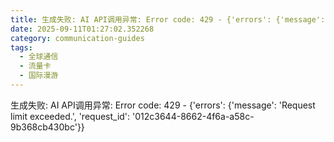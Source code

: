 ```yaml
---
title: 生成失败: AI API调用异常: Error code: 429 - {'errors': {'message': 'Request limit exceeded.', 'request_id': '7eb1d204-48c8-4821-a8e7-4d546bd0df29'}}
date: 2025-09-11T01:27:02.352268
category: communication-guides
tags:
  - 全球通信
  - 流量卡
  - 国际漫游
---
```


生成失败: AI API调用异常: Error code: 429 - {'errors': {'message': 'Request limit exceeded.', 'request_id': '012c3644-8662-4f6a-a58c-9b368cb430bc'}}